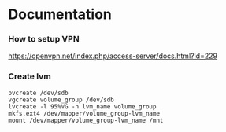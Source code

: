 # Documentation

### How to setup VPN
https://openvpn.net/index.php/access-server/docs.html?id=229

### Create lvm

```
pvcreate /dev/sdb
vgcreate volume_group /dev/sdb
lvcreate -l 95%VG -n lvm_name volume_group
mkfs.ext4 /dev/mapper/volume_group-lvm_name
mount /dev/mapper/volume_group-lvm_name /mnt
```
